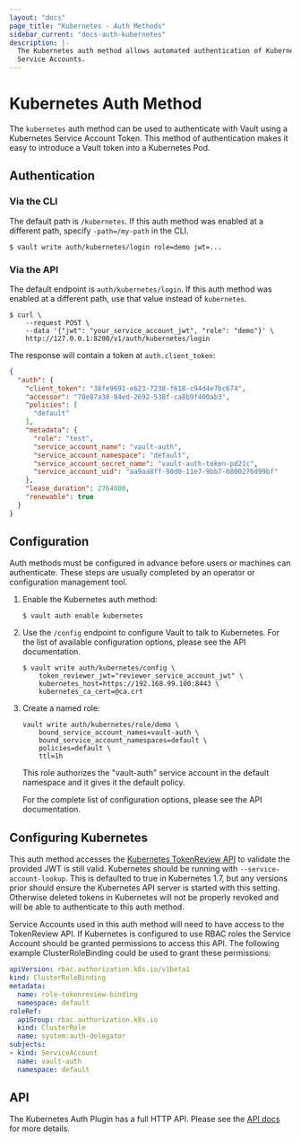 ```yaml
---
layout: "docs"
page_title: "Kubernetes - Auth Methods"
sidebar_current: "docs-auth-kubernetes"
description: |-
  The Kubernetes auth method allows automated authentication of Kubernetes
  Service Accounts.
---
```


# Kubernetes Auth Method

The `kubernetes` auth method can be used to authenticate with Vault using a
Kubernetes Service Account Token. This method of authentication makes it easy to
introduce a Vault token into a Kubernetes Pod.

## Authentication

### Via the CLI

The default path is `/kubernetes`. If this auth method was enabled at a
different path, specify `-path=/my-path` in the CLI.


```text
$ vault write auth/kubernetes/login role=demo jwt=...
```

### Via the API

The default endpoint is `auth/kubernetes/login`. If this auth method was enabled
at a different path, use that value instead of `kubernetes`.

```shell
$ curl \
    --request POST \
    --data '{"jwt": "your_service_account_jwt", "role": "demo"}' \
    http://127.0.0.1:8200/v1/auth/kubernetes/login
```

The response will contain a token at `auth.client_token`:

```json
{
  "auth": {
    "client_token": "38fe9691-e623-7238-f618-c94d4e7bc674",
    "accessor": "78e87a38-84ed-2692-538f-ca8b9f400ab3",
    "policies": [
      "default"
    ],
    "metadata": {
      "role": "test",
      "service_account_name": "vault-auth",
      "service_account_namespace": "default",
      "service_account_secret_name": "vault-auth-token-pd21c",
      "service_account_uid": "aa9aa8ff-98d0-11e7-9bb7-0800276d99bf"
    },
    "lease_duration": 2764800,
    "renewable": true
  }
}
```

## Configuration

Auth methods must be configured in advance before users or machines can
authenticate. These steps are usually completed by an operator or configuration
management tool.


1. Enable the Kubernetes auth method:

    ```text
    $ vault auth enable kubernetes
    ```

1. Use the `/config` endpoint to configure Vault to talk to Kubernetes. For the
list of available configuration options, please see the API documentation.

    ```text
    $ vault write auth/kubernetes/config \
        token_reviewer_jwt="reviewer_service_account_jwt" \
        kubernetes_host=https://192.168.99.100:8443 \
        kubernetes_ca_cert=@ca.crt
    ```

1. Create a named role:

    ```text
    vault write auth/kubernetes/role/demo \
        bound_service_account_names=vault-auth \
        bound_service_account_namespaces=default \
        policies=default \
        ttl=1h
    ```

    This role authorizes the "vault-auth" service account in the default
    namespace and it gives it the default policy.

    For the complete list of configuration options, please see the API
    documentation.

## Configuring Kubernetes

This auth method accesses the [Kubernetes TokenReview API][k8s-tokenreview] to
validate the provided JWT is still valid. Kubernetes should be running with
`--service-account-lookup`. This is defaulted to true in Kubernetes 1.7, but any
versions prior should ensure the Kubernetes API server is started with this
setting. Otherwise deleted tokens in Kubernetes will not be properly revoked and
will be able to authenticate to this auth method.

Service Accounts used in this auth method will need to have access to the
TokenReview API. If Kubernetes is configured to use RBAC roles the Service
Account should be granted permissions to access this API. The following
example ClusterRoleBinding could be used to grant these permissions:

```yaml
apiVersion: rbac.authorization.k8s.io/v1beta1
kind: ClusterRoleBinding
metadata:
  name: role-tokenreview-binding
  namespace: default
roleRef:
  apiGroup: rbac.authorization.k8s.io
  kind: ClusterRole
  name: system:auth-delegator
subjects:
- kind: ServiceAccount
  name: vault-auth
  namespace: default
```

## API

The Kubernetes Auth Plugin has a full HTTP API. Please see the
[API docs](/api/auth/kubernetes/index.html) for more details.

[k8s-tokenreview]: https://kubernetes.io/docs/reference/generated/kubernetes-api/v1.10/#tokenreview-v1-authentication-k8s-io
